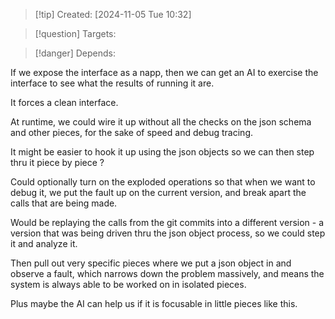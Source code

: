 
>[!tip] Created: [2024-11-05 Tue 10:32]

>[!question] Targets: 

>[!danger] Depends: 

If we expose the interface as a napp, then we can get an AI to exercise the interface to see what the results of running it are.

It forces a clean interface.

At runtime, we could wire it up without all the checks on the json schema and other pieces, for the sake of speed and debug tracing.

It might be easier to hook it up using the json objects so we can then step thru it piece by piece ?

Could optionally turn on the exploded operations so that when we want to debug it, we put the fault up on the current version, and break apart the calls that are being made.

Would be replaying the calls from the git commits into a different version - a version that was being driven thru the json object process, so we could step it and analyze it.

Then pull out very specific pieces where we put a json object in and observe a fault, which narrows down the problem massively, and means the system is always able to be worked on in isolated pieces.

Plus maybe the AI can help us if it is focusable in little pieces like this.